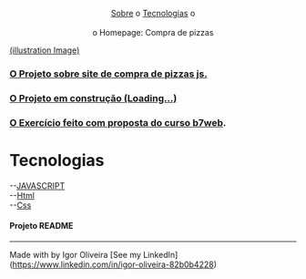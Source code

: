 
<p align="center">
<a href="#sobre">Sobre</a> o
<a href="#sobre">Tecnologias</a> o
<br><br>
o Homepage: Compra de pizzas  <a href=000</a>

(illustration Image)

  

<h3>O Projeto sobre site de compra de pizzas js.</h3>
<h3>O Projeto em construção (Loading...) <h3/>
<h3>O Exercício feito com proposta do curso 
<a href="https://b7web.com.br">b7web</a>.</h3>


# Tecnologias
--<a href="https://www.javascript.com">JAVASCRIPT</a><br>
--<a href="https://www.learn-html.org">Html</a><br>
--<a href="https://www.css.org">Css</a><br>


<h4> Projeto README </h4>

---
Made with by Igor Oliveira [See my LinkedIn](<a href="https://www.linkedin.com/in/igor-oliveira-82b0b4228">https://www.linkedin.com/in/igor-oliveira-82b0b4228</a>)

